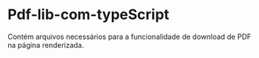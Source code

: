 # Pdf-lib-com-typeScript
Contém arquivos necessários para a funcionalidade de download de PDF na página renderizada.
